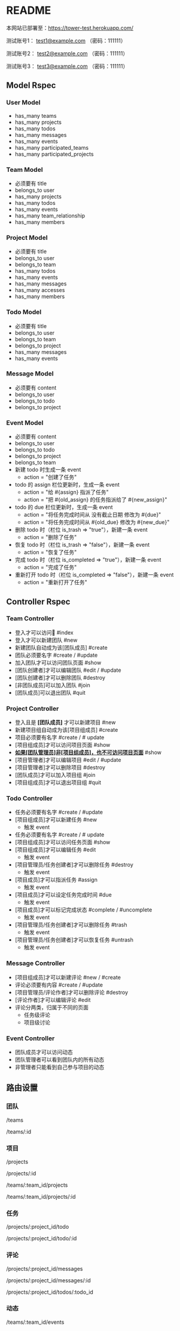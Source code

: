 # README

本网站已部署至：https://tower-test.herokuapp.com/

测试账号1： test1@example.com （密码：111111）

测试账号2： test2@example.com （密码：111111）

测试账号3： test3@example.com （密码：111111）

## Model Rspec

### User Model

- has_many teams
- has_many projects
- has_many todos
- has_many messages
- has_many events
- has_many participated_teams
- has_many participated_projects

### Team Model

- 必须要有 title
- belongs_to user
- has_many projects
- has_many todos
- has_many events
- has_many team_relationship
- has_many members

### Project Model 

- 必须要有 title
- belongs_to user
- belongs_to team
- has_many todos
- has_many events
- has_many messages
- has_many accesses
- has_many members

### Todo Model

- 必须要有 title
- belongs_to user
- belongs_to team
- belongs_to project
- has_many messages
- has_many events

### Message Model 

- 必须要有 content
- belongs_to user
- belongs_to todo
- belongs_to project

### Event Model 

- 必须要有 content
- belongs_to user
- belongs_to todo
- belongs_to project
- belongs_to team
- 新建 todo 时生成一条 event
  - action = "创建了任务"
- todo 的 assign 栏位更新时，生成一条 event
  - action = "给 #{assign} 指派了任务"
  - action = "把 #{old_assign} 的任务指派给了 #{new_assign}"
- todo 的 due 栏位更新时，生成一条 event
  - action = "将任务完成时间从 没有截止日期 修改为 #{due}"
  - action = "将任务完成时间从 #{old_due} 修改为 #{new_due}"
- 删除 todo 时（栏位 is_trash => "true"），新建一条 event
  - action = "删除了任务"
- 恢复 todo 时（栏位 is_trash => "false"），新建一条 event
  - action = "恢复了任务"
- 完成 todo 时（栏位 is_completed => "true"），新建一条 event
  - action = "完成了任务"
- 重新打开 todo 时（栏位 is_completed => "false"），新建一条 event
  - action = "重新打开了任务"

## Controller Rspec

### Team Controller

- 登入才可以访问 #index
- 登入才可以新建团队 #new
- 新建团队自动成为该[团队成员] #create
- 团队必须要名字 #create / #update
- 加入团队才可以访问团队页面 #show
- [团队创建者]才可以编辑团队 #edit / #update
- [团队创建者]才可以删除团队 #destroy
- [非团队成员]可以加入团队 #join
- [团队成员]可以退出团队 #quit

### Project Controller

- 登入且是 **[团队成员]** 才可以新建项目 #new
- 新建项目组自动成为该[项目组成员] #create
- 项目必须要有名字 #create / # update
- [项目组成员]才可以访问项目页面 #show
- **<u>如果[团队管理员]非[项目组成员]，也不可访问项目页面</u>** #show
- [项目管理者]才可以编辑项目 #edit / #update
- [项目管理者]才可以删除项目 #destroy
- [团队成员]才可以加入项目组 #join
- [项目组成员]才可以退出项目组 #quit

### Todo Controller

- 任务必须要有名字 #create / #update
- [项目组成员]才可以新建任务 #new
  - 触发 event
- 任务必须要有名字 #create / # update
- [项目组成员]才可以访问任务页面 #show
- [项目组成员]才可以编辑任务 #edit
  - 触发 event
- [项目管理员/任务创建者]才可以删除任务 #destroy
  - 触发 event
- [项目成员]才可以指派任务 #assign
  - 触发 event
- [项目成员]才可以设定任务完成时间 #due
  - 触发 event
- [项目成员]才可以标记完成状态 #complete / #uncomplete
  - 触发 event
- [项目管理员/任务创建者]才可以删除任务 #trash
  - 触发 event
- [项目管理员/任务创建者]才可以恢复任务 #untrash
  - 触发 event

### Message Controller

- [项目组成员]才可以新建评论 #new / #create
- 评论必须要有内容 #create / #update
- [项目管理员/评论作者]才可以删除评论 #destroy
- [评论作者]才可以编辑评论 #edit
- 评论分两类，归属于不同的页面
  - 任务级评论
  - 项目级讨论

### Event Controller

- 团队成员才可以访问动态
- 团队管理者可以看到团队内的所有动态
- 非管理者只能看到自己参与项目的动态

## 路由设置

### 团队

/teams

/teams/:id

### 项目

/projects

/projects/:id

/teams/:team_id/projects

/teams/:team_id/projects/:id

### 任务

/projects/:project_id/todo

/projects/:project_id/todo/:id

### 评论

/projects/:project_id/messages

/projects/:project_id/messages/:id

/projects/:project_id/todos/:todo_id

### 动态

/teams/:team_id/events
